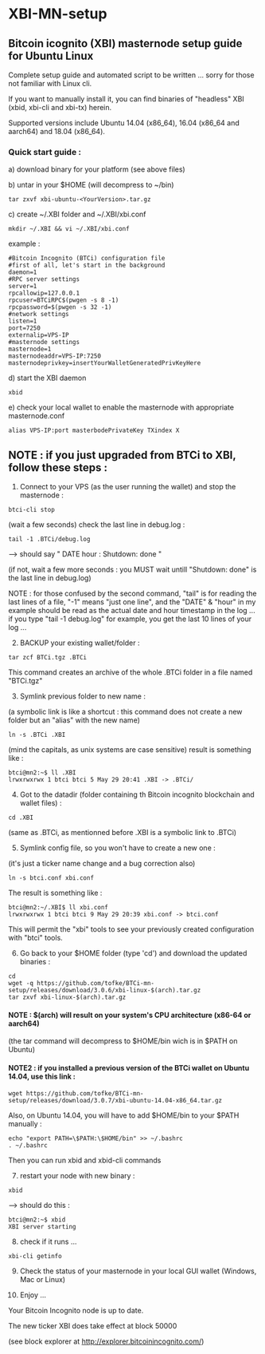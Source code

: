 # XBI-MN-setup
## Bitcoin icognito (XBI) masternode setup guide for Ubuntu Linux

Complete setup guide and automated script to be written ... sorry for those not familiar with Linux cli.

If you want to manually install it, you can find binaries of "headless" XBI (xbid, xbi-cli and xbi-tx) herein.

Supported versions include Ubuntu 14.04 (x86_64), 16.04 (x86_64 and aarch64) and 18.04 (x86_64).

### Quick start guide : 

a) download binary for your platform (see above files)

b) untar in your $HOME (will decompress to ~/bin)
```
tar zxvf xbi-ubuntu-<YourVersion>.tar.gz
```

c) create ~/.XBI folder and ~/.XBI/xbi.conf
```
mkdir ~/.XBI && vi ~/.XBI/xbi.conf
```
example : 
```
#Bitcoin Incognito (BTCi) configuration file
#first of all, let's start in the background
daemon=1
#RPC server settings
server=1
rpcallowip=127.0.0.1
rpcuser=BTCiRPC$(pwgen -s 8 -1)
rpcpassword=$(pwgen -s 32 -1)
#network settings
listen=1
port=7250
externalip=VPS-IP
#masternode settings
masternode=1
masternodeaddr=VPS-IP:7250
masternodeprivkey=insertYourWalletGeneratedPrivKeyHere
```

d) start the XBI daemon 
```
xbid
```
e) check your local wallet to enable the masternode with appropriate masternode.conf
```
alias VPS-IP:port masterbodePrivateKey TXindex X
```


## NOTE : if you just upgraded from BTCi to XBI, follow these steps : 

1) Connect to your VPS (as the user running the wallet) and stop the masternode : 
```
btci-cli stop
```
(wait a few seconds)
check the last line in debug.log : 
```
tail -1 .BTCi/debug.log
```
--> should say " DATE hour : Shutdown: done "

(if not, wait a few more seconds : you MUST wait untill "Shutdown: done" is the last line in debug.log)

NOTE : for those confused by the second command, "tail" is for reading the last lines of a file, "-1" means "just one line", and the "DATE" & "hour" in my example should be read as the actual date and hour timestamp in the log ... if you type "tail -1 debug.log" for example, you get the last 10 lines of your log ... 

2) BACKUP your existing wallet/folder : 
```
tar zcf BTCi.tgz .BTCi
```
This command creates an archive of the whole .BTCi folder in a file named "BTCi.tgz"

3) Symlink previous folder to new name : 

(a symbolic link is like a shortcut : this command does not create a new folder but an "alias" with the new name)
```
ln -s .BTCi .XBI
```
(mind the capitals, as unix systems are case sensitive)
result is something like : 
```
btci@mn2:~$ ll .XBI
lrwxrwxrwx 1 btci btci 5 May 29 20:41 .XBI -> .BTCi/
```

4) Got to the datadir (folder containing th Bitcoin incognito blockchain and wallet files) : 
```
cd .XBI
```
(same as .BTCi, as mentionned before .XBI is a symbolic link to .BTCi)

5) Symlink config file, so you won't have to create a new one : 

(it's just a ticker name change and a bug correction also)
```
ln -s btci.conf xbi.conf
```
The result is something like : 
```
btci@mn2:~/.XBI$ ll xbi.conf 
lrwxrwxrwx 1 btci btci 9 May 29 20:39 xbi.conf -> btci.conf
```
This will permit the "xbi" tools to see your previously created configuration with "btci" tools.

6) Go back to your $HOME folder (type 'cd') and download the updated binaries : 
```
cd
wget -q https://github.com/tofke/BTCi-mn-setup/releases/download/3.0.6/xbi-linux-$(arch).tar.gz
tar zxvf xbi-linux-$(arch).tar.gz
```
#### NOTE : $(arch) will result on your system's CPU architecture (x86-64 or aarch64)

(the tar command will decompress to $HOME/bin wich is in $PATH on Ubuntu)

#### NOTE2 : if you installed a previous version of the BTCi wallet on Ubuntu 14.04, use this link : 
```
wget https://github.com/tofke/BTCi-mn-setup/releases/download/3.0.7/xbi-ubuntu-14.04-x86_64.tar.gz
```
Also, on Ubuntu 14.04, you will have to add $HOME/bin to your $PATH manually : 
```
echo "export PATH=\$PATH:\$HOME/bin" >> ~/.bashrc
. ~/.bashrc
```
Then you can run xbid and xbid-cli commands 

7) restart your node with new binary : 
```
xbid
```
 --> should do this : 
```
btci@mn2:~$ xbid 
XBI server starting
```
8) check if it runs ... 
```
xbi-cli getinfo
```
9) Check the status of your masternode in your local GUI wallet (Windows, Mac or Linux)

10) Enjoy ...

Your Bitcoin Incognito node is up to date.

The new ticker XBI does take effect at block 50000 

(see block explorer at http://explorer.bitcoinincognito.com/)


